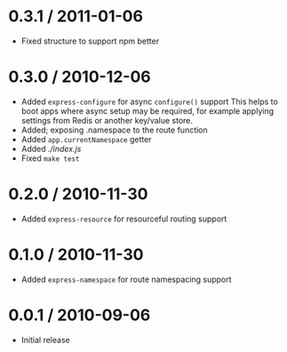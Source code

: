 
0.3.1 / 2011-01-06 
==================

  * Fixed structure to support npm better

0.3.0 / 2010-12-06 
==================

  * Added `express-configure` for async `configure()` support
    This helps to boot apps where async setup may be required,
    for example applying settings from Redis or another key/value store.
  * Added; exposing .namespace to the route function
  * Added `app.currentNamespace` getter
  * Added _./index.js_
  * Fixed `make test`

0.2.0 / 2010-11-30 
==================

  * Added `express-resource` for resourceful routing support

0.1.0 / 2010-11-30 
==================

  * Added `express-namespace` for route namespacing support

0.0.1 / 2010-09-06 
==================

  * Initial release
